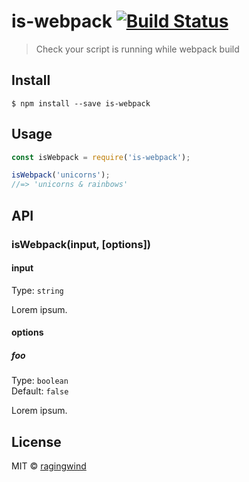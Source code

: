 # is-webpack [![Build Status](https://travis-ci.org/ragingwind/is-webpack.svg?branch=master)](https://travis-ci.org/ragingwind/is-webpack)

> Check your script is running while webpack build


## Install

```
$ npm install --save is-webpack
```


## Usage

```js
const isWebpack = require('is-webpack');

isWebpack('unicorns');
//=> 'unicorns & rainbows'
```


## API

### isWebpack(input, [options])

#### input

Type: `string`

Lorem ipsum.

#### options

##### foo

Type: `boolean`<br>
Default: `false`

Lorem ipsum.


## License

MIT © [ragingwind](http://ragingwind.me)
